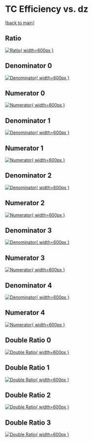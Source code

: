 # TC Efficiency vs. dz

[[back to main](./)]



## Ratio

[![Ratio](../mtv/var/TC_base_211_1_eff_dz.png){ width=600px }](../mtv/var/TC_base_211_1_eff_dz.pdf)

## Denominator 0

[![Denominator](../mtv/den/TC_base_211_1_eff_dz_den0.png){ width=600px }](../mtv/den/TC_base_211_1_eff_dz_den0.pdf)

## Numerator 0

[![Numerator](../mtv/num/TC_base_211_1_eff_dz_num0.png){ width=600px }](../mtv/num/TC_base_211_1_eff_dz_num0.pdf)

## Denominator 1

[![Denominator](../mtv/den/TC_base_211_1_eff_dz_den1.png){ width=600px }](../mtv/den/TC_base_211_1_eff_dz_den1.pdf)

## Numerator 1

[![Numerator](../mtv/num/TC_base_211_1_eff_dz_num1.png){ width=600px }](../mtv/num/TC_base_211_1_eff_dz_num1.pdf)

## Denominator 2

[![Denominator](../mtv/den/TC_base_211_1_eff_dz_den2.png){ width=600px }](../mtv/den/TC_base_211_1_eff_dz_den2.pdf)

## Numerator 2

[![Numerator](../mtv/num/TC_base_211_1_eff_dz_num2.png){ width=600px }](../mtv/num/TC_base_211_1_eff_dz_num2.pdf)

## Denominator 3

[![Denominator](../mtv/den/TC_base_211_1_eff_dz_den3.png){ width=600px }](../mtv/den/TC_base_211_1_eff_dz_den3.pdf)

## Numerator 3

[![Numerator](../mtv/num/TC_base_211_1_eff_dz_num3.png){ width=600px }](../mtv/num/TC_base_211_1_eff_dz_num3.pdf)

## Denominator 4

[![Denominator](../mtv/den/TC_base_211_1_eff_dz_den4.png){ width=600px }](../mtv/den/TC_base_211_1_eff_dz_den4.pdf)

## Numerator 4

[![Numerator](../mtv/num/TC_base_211_1_eff_dz_num4.png){ width=600px }](../mtv/num/TC_base_211_1_eff_dz_num4.pdf)

## Double Ratio 0

[![Double Ratio](../mtv/ratio/TC_base_211_1_eff_dz_ratio0.png){ width=600px }](../mtv/ratio/TC_base_211_1_eff_dz_ratio0.pdf)

## Double Ratio 1

[![Double Ratio](../mtv/ratio/TC_base_211_1_eff_dz_ratio1.png){ width=600px }](../mtv/ratio/TC_base_211_1_eff_dz_ratio1.pdf)

## Double Ratio 2

[![Double Ratio](../mtv/ratio/TC_base_211_1_eff_dz_ratio2.png){ width=600px }](../mtv/ratio/TC_base_211_1_eff_dz_ratio2.pdf)

## Double Ratio 3

[![Double Ratio](../mtv/ratio/TC_base_211_1_eff_dz_ratio3.png){ width=600px }](../mtv/ratio/TC_base_211_1_eff_dz_ratio3.pdf)

